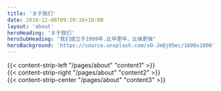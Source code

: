 ```yaml
---
title: '关于我们'
date: 2018-12-06T09:29:16+10:00
layout: 'about'
heroHeading: '关于我们'
heroSubHeading: "我们成立于1999年.比早更早，比强更强"
heroBackground: 'https://source.unsplash.com/sO-JmQj95ec/1600x1000'
---
```


<div>
{{< content-strip-left "/pages/about" "content1" >}}
</div>
<div>
{{< content-strip-right "/pages/about" "content2" >}}
</div>
<div>
{{< content-strip-center "/pages/about" "content3" >}}
</div>

